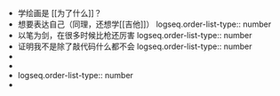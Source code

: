- 学绘画是 [[为了什么]]？
- 想要表达自己（同理，还想学[[吉他]]）
  logseq.order-list-type:: number
- 以笔为剑，在很多时候比枪还厉害
  logseq.order-list-type:: number
- 证明我不是除了敲代码什么都不会
  logseq.order-list-type:: number
-
-
- logseq.order-list-type:: number
-